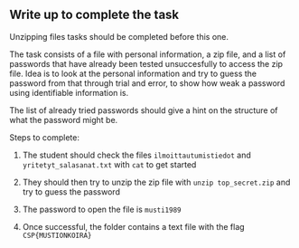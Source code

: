 ## Write up to complete the task

Unzipping files tasks should be completed before this one.

The task consists of a file with personal information, a zip file, and a list of passwords that have already been tested unsuccesfully to access the zip file. Idea is to look at the personal information and try to guess the password from that through trial and error, to show how weak a password using identifiable information is.

The list of already tried passwords should give a hint on the structure of what the password might be.

Steps to complete:

1. The student should check the files `ilmoittautumistiedot` and `yritetyt_salasanat.txt` with `cat` to get started

2. They should then try to unzip the zip file with `unzip top_secret.zip` and try to guess the password

3. The password to open the file is `musti1989`

4. Once successful, the folder contains a text file with the flag `CSP{MUSTIONKOIRA}`
